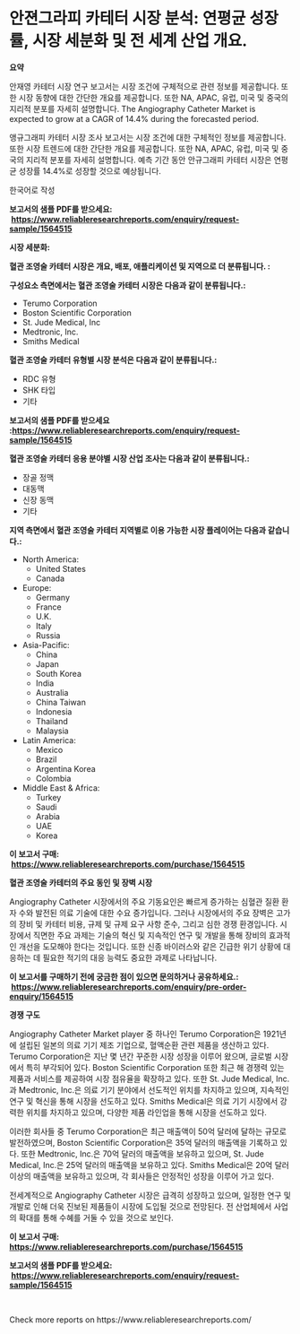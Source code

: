 <p><h1>안젼그라피 카테터 시장 분석: 연평균 성장률, 시장 세분화 및 전 세계 산업 개요.</h1></p><p><strong>요약</strong></p>
<p><p>안재영 카테터 시장 연구 보고서는 시장 조건에 구체적으로 관련 정보를 제공합니다. 또한 시장 동향에 대한 간단한 개요를 제공합니다. 또한 NA, APAC, 유럽, 미국 및 중국의 지리적 분포를 자세히 설명합니다. The Angiography Catheter Market is expected to grow at a CAGR of 14.4% during the forecasted period. </p><p>앵규그래피 카테터 시장 조사 보고서는 시장 조건에 대한 구체적인 정보를 제공합니다. 또한 시장 트렌드에 대한 간단한 개요를 제공합니다. 또한 NA, APAC, 유럽, 미국 및 중국의 지리적 분포를 자세히 설명합니다. 예측 기간 동안 안규그래피 카테터 시장은 연평균 성장률 14.4%로 성장할 것으로 예상됩니다.</p><p>한국어로 작성</p></p>
<p><strong>보고서의 샘플 PDF를 받으세요: &nbsp;<a href="https://www.reliableresearchreports.com/enquiry/request-sample/1564515">https://www.reliableresearchreports.com/enquiry/request-sample/1564515</a></strong></p>
<p><strong>시장 세분화:</strong></p>
<p><strong> 혈관 조영술 카테터 시장은 개요, 배포, 애플리케이션 및 지역으로 더 분류됩니다. :</strong></p>
<p><strong>구성요소 측면에서는 혈관 조영술 카테터 시장은 다음과 같이 분류됩니다.:</strong></p>
<p><ul><li>Terumo Corporation</li><li>Boston Scientific Corporation</li><li>St. Jude Medical, Inc</li><li>Medtronic, Inc.</li><li>Smiths Medical</li></ul></p>
<p><strong> 혈관 조영술 카테터 유형별 시장 분석은 다음과 같이 분류됩니다.:</strong></p>
<p><ul><li>RDC 유형</li><li>SHK 타입</li><li>기타</li></ul></p>
<p><strong>보고서의 샘플 PDF를 받으세요 :<a href="https://www.reliableresearchreports.com/enquiry/request-sample/1564515">https://www.reliableresearchreports.com/enquiry/request-sample/1564515</a></strong></p>
<p><strong> 혈관 조영술 카테터 응용 분야별 시장 산업 조사는 다음과 같이 분류됩니다.:</strong></p>
<p><ul><li>장골 정맥</li><li>대동맥</li><li>신장 동맥</li><li>기타</li></ul></p>
<p><strong>지역 측면에서 혈관 조영술 카테터 지역별로 이용 가능한 시장 플레이어는 다음과 같습니다.:</strong></p>
<p><ul>
    <li>
        North America:
        <ul>
            <li>United States</li>
            <li>Canada</li>
        </ul>
    </li>
    <li>
        Europe:
        <ul>
            <li>Germany</li>
            <li>France</li>
            <li>U.K.</li>
            <li>Italy</li>
            <li>Russia</li>
        </ul>
    </li>
    <li>
        Asia-Pacific:
        <ul>
            <li>China</li>
            <li>Japan</li>
            <li>South Korea</li>
            <li>India</li>
            <li>Australia</li>
            <li>China Taiwan</li>
            <li>Indonesia</li>
            <li>Thailand</li>
            <li>Malaysia</li>
        </ul>
    </li>
    <li>
        Latin America:
        <ul>
            <li>Mexico</li>
            <li>Brazil</li>
            <li>Argentina Korea</li>
            <li>Colombia</li>
        </ul>
    </li>
    <li>
        Middle East & Africa:
        <ul>
            <li>Turkey</li>
            <li>Saudi</li>
            <li>Arabia</li>
            <li>UAE</li>
            <li>Korea</li>
        </ul>
    </li>
    </ul></p>
<p><strong>이 보고서 구매: &nbsp;<a href="https://www.reliableresearchreports.com/purchase/1564515">https://www.reliableresearchreports.com/purchase/1564515</a></strong></p>
<p><strong>혈관 조영술 카테터의 주요 동인 및 장벽 시장</strong></p>
<p><p>Angiography Catheter 시장에서의 주요 기동요인은 빠르게 증가하는 심혈관 질환 환자 수와 발전된 의료 기술에 대한 수요 증가입니다. 그러나 시장에서의 주요 장벽은 고가의 장비 및 카테터 비용, 규제 및 규제 요구 사항 준수, 그리고 심한 경쟁 환경입니다. 시장에서 직면한 주요 과제는 기술의 혁신 및 지속적인 연구 및 개발을 통해 장비의 효과적인 개선을 도모해야 한다는 것입니다. 또한 신종 바이러스와 같은 긴급한 위기 상황에 대응하는 데 필요한 적기의 대응 능력도 중요한 과제로 나타납니다.</p></p>
<p><strong>이 보고서를 구매하기 전에 궁금한 점이 있으면 문의하거나 공유하세요.: &nbsp;<a href="https://www.reliableresearchreports.com/enquiry/pre-order-enquiry/1564515">https://www.reliableresearchreports.com/enquiry/pre-order-enquiry/1564515</a></strong></p>
<p><strong>경쟁 구도</strong></p>
<p><p>Angiography Catheter Market player 중 하나인 Terumo Corporation은 1921년에 설립된 일본의 의료 기기 제조 기업으로, 혈액순환 관련 제품을 생산하고 있다. Terumo Corporation은 지난 몇 년간 꾸준한 시장 성장을 이루어 왔으며, 글로벌 시장에서 특히 부각되어 있다. Boston Scientific Corporation 또한 최근 해 경쟁력 있는 제품과 서비스를 제공하여 시장 점유율을 확장하고 있다. 또한 St. Jude Medical, Inc.과 Medtronic, Inc.은 의료 기기 분야에서 선도적인 위치를 차지하고 있으며, 지속적인 연구 및 혁신을 통해 시장을 선도하고 있다. Smiths Medical은 의료 기기 시장에서 강력한 위치를 차지하고 있으며, 다양한 제품 라인업을 통해 시장을 선도하고 있다.</p><p>이러한 회사들 중 Terumo Corporation은 최근 매출액이 50억 달러에 달하는 규모로 발전하였으며, Boston Scientific Corporation은 35억 달러의 매출액을 기록하고 있다. 또한 Medtronic, Inc.은 70억 달러의 매출액을 보유하고 있으며, St. Jude Medical, Inc.은 25억 달러의 매출액을 보유하고 있다. Smiths Medical은 20억 달러 이상의 매출액을 보유하고 있으며, 각 회사들은 안정적인 성장을 이루어 가고 있다.</p><p>전세계적으로 Angiography Catheter 시장은 급격히 성장하고 있으며, 일정한 연구 및 개발로 인해 더욱 진보된 제품들이 시장에 도입될 것으로 전망된다. 전 산업체에서 사업의 확대를 통해 수혜를 거둘 수 있을 것으로 보인다.</p></p>
<p><strong>이 보고서 구매: &nbsp; <a href="https://www.reliableresearchreports.com/purchase/1564515">https://www.reliableresearchreports.com/purchase/1564515</a></strong></p>
<p><strong>보고서의 샘플 PDF를 받으세요: &nbsp;<a href="https://www.reliableresearchreports.com/enquiry/request-sample/1564515">https://www.reliableresearchreports.com/enquiry/request-sample/1564515</a></strong><strong></strong></p>
<p>&nbsp;</p>
<p>Check more reports on https://www.reliableresearchreports.com/</p>